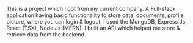 This is a project which I got from my current company. A Full-stack application having basic functionality to store data, documents, profile picture, where you can login & logout. I used the MongoDB, Express Js, React (TSX), Node Js (MERN). I built an API which helped me store & retrieve data from the backend. 
